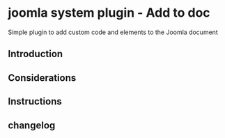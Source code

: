 # joomla system plugin - Add to doc

Simple plugin to add custom code and elements to the Joomla document

## Introduction

## Considerations

## Instructions

## changelog



